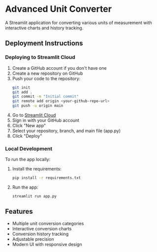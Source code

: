 # Advanced Unit Converter

A Streamlit application for converting various units of measurement with interactive charts and history tracking.

## Deployment Instructions

### Deploying to Streamlit Cloud

1. Create a GitHub account if you don't have one
2. Create a new repository on GitHub
3. Push your code to the repository:
   ```bash
   git init
   git add .
   git commit -m "Initial commit"
   git remote add origin <your-github-repo-url>
   git push -u origin main
   ```
4. Go to [Streamlit Cloud](https://streamlit.io/cloud)
5. Sign in with your GitHub account
6. Click "New app"
7. Select your repository, branch, and main file (app.py)
8. Click "Deploy"

### Local Development

To run the app locally:

1. Install the requirements:
   ```bash
   pip install -r requirements.txt
   ```

2. Run the app:
   ```bash
   streamlit run app.py
   ```

## Features

- Multiple unit conversion categories
- Interactive conversion charts
- Conversion history tracking
- Adjustable precision
- Modern UI with responsive design 